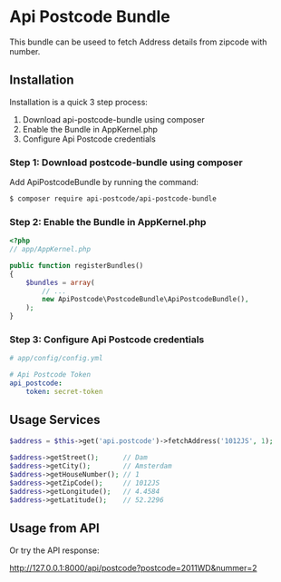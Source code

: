 Api Postcode Bundle
===================

This bundle can be useed to fetch Address details from zipcode with number.

Installation
------------
Installation is a quick 3 step process:

1. Download api-postcode-bundle using composer
2. Enable the Bundle in AppKernel.php
3. Configure Api Postcode credentials

### Step 1: Download postcode-bundle using composer

Add ApiPostcodeBundle by running the command:

``` bash
$ composer require api-postcode/api-postcode-bundle
```

### Step 2: Enable the Bundle in AppKernel.php


``` php
<?php
// app/AppKernel.php

public function registerBundles()
{
    $bundles = array(
        // ...
        new ApiPostcode\PostcodeBundle\ApiPostcodeBundle(),
    );
}
```

### Step 3: Configure Api Postcode credentials
```yaml
# app/config/config.yml

# Api Postcode Token
api_postcode:
    token: secret-token


```

Usage Services
--------------
``` php
$address = $this->get('api.postcode')->fetchAddress('1012JS', 1);
	
$address->getStreet();      // Dam
$address->getCity();        // Amsterdam
$address->getHouseNumber(); // 1
$address->getZipCode();     // 1012JS
$address->getLongitude();   // 4.4584
$address->getLatitude();    // 52.2296
```

Usage from API
--------------

Or try the API response:

http://127.0.0.1:8000/api/postcode?postcode=2011WD&nummer=2
